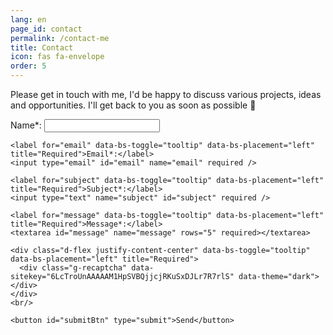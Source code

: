 ```yaml
---
lang: en
page_id: contact
permalink: /contact-me
title: Contact
icon: fas fa-envelope
order: 5
---
```

<div class="contact-page">

  <p>
   Please get in touch with me, I'd be happy to discuss various projects, ideas and opportunities. I'll get back to you as soon as possible 🙏
  </p>
  <form id="contactForm">
    <label for="name" data-bs-toggle="tooltip" data-bs-placement="left" title="Required">Name*:</label>
    <input type="text" id="name" name="name" required />

    <label for="email" data-bs-toggle="tooltip" data-bs-placement="left" title="Required">Email*:</label>
    <input type="email" id="email" name="email" required />

    <label for="subject" data-bs-toggle="tooltip" data-bs-placement="left" title="Required">Subject*:</label>
    <input type="text" name="subject" id="subject" required />
    
    <label for="message" data-bs-toggle="tooltip" data-bs-placement="left" title="Required">Message*:</label>
    <textarea id="message" name="message" rows="5" required></textarea>

    <div class="d-flex justify-content-center" data-bs-toggle="tooltip" data-bs-placement="left" title="Required">
      <div class="g-recaptcha" data-sitekey="6LcTroUnAAAAAM1HpSVBQjjcjRKuSxDJLr7R7rlS" data-theme="dark"></div>
    </div>
    <br/>

    <button id="submitBtn" type="submit">Send</button>
  </form>

  <!-- Message container for feedback -->
  <div id="formMessage" style="display: none; margin-top: 1rem; color: green;">
    Your message has been sent successfully!
  </div>
</div>

<script src="{{ '/assets/js/contact-form.js' | relative_url }}"></script>